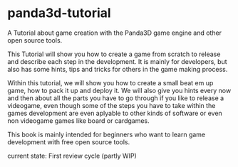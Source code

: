 # panda3d-tutorial
A Tutorial about game creation with the Panda3D game engine and other open source tools.

This Tutorial will show you how to create a game from scratch to release and describe each step in the development. It is mainly for developers, but also has some hints, tips and tricks for others in the game making process.

Within this tutorial, we will show you how to create a small beat em up game, how to pack it up and deploy it. We will also give you hints every now and then about all the parts you have to go through if you like to release a videogame, even though some of the steps you have to take within the games development are even aplyable to other kinds of software or even non videogame games like board or cardgames.

This book is mainly intended for beginners who want to learn game development with free open source tools.


current state: First review cycle (partly WIP)
